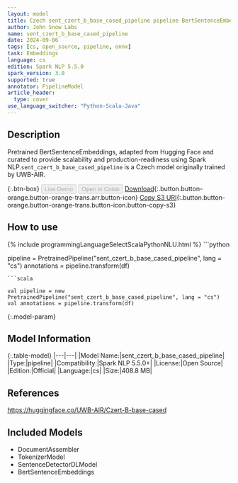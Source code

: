 ```yaml
---
layout: model
title: Czech sent_czert_b_base_cased_pipeline pipeline BertSentenceEmbeddings from UWB-AIR
author: John Snow Labs
name: sent_czert_b_base_cased_pipeline
date: 2024-09-06
tags: [cs, open_source, pipeline, onnx]
task: Embeddings
language: cs
edition: Spark NLP 5.5.0
spark_version: 3.0
supported: true
annotator: PipelineModel
article_header:
  type: cover
use_language_switcher: "Python-Scala-Java"
---
```


## Description

Pretrained BertSentenceEmbeddings, adapted from Hugging Face and curated to provide scalability and production-readiness using Spark NLP.`sent_czert_b_base_cased_pipeline` is a Czech model originally trained by UWB-AIR.

{:.btn-box}
<button class="button button-orange" disabled>Live Demo</button>
<button class="button button-orange" disabled>Open in Colab</button>
[Download](https://s3.amazonaws.com/auxdata.johnsnowlabs.com/public/models/sent_czert_b_base_cased_pipeline_cs_5.5.0_3.0_1725650675902.zip){:.button.button-orange.button-orange-trans.arr.button-icon}
[Copy S3 URI](s3://auxdata.johnsnowlabs.com/public/models/sent_czert_b_base_cased_pipeline_cs_5.5.0_3.0_1725650675902.zip){:.button.button-orange.button-orange-trans.button-icon.button-copy-s3}

## How to use



<div class="tabs-box" markdown="1">
{% include programmingLanguageSelectScalaPythonNLU.html %}
```python

pipeline = PretrainedPipeline("sent_czert_b_base_cased_pipeline", lang = "cs")
annotations =  pipeline.transform(df)   

```
```scala

val pipeline = new PretrainedPipeline("sent_czert_b_base_cased_pipeline", lang = "cs")
val annotations = pipeline.transform(df)

```
</div>

{:.model-param}
## Model Information

{:.table-model}
|---|---|
|Model Name:|sent_czert_b_base_cased_pipeline|
|Type:|pipeline|
|Compatibility:|Spark NLP 5.5.0+|
|License:|Open Source|
|Edition:|Official|
|Language:|cs|
|Size:|408.8 MB|

## References

https://huggingface.co/UWB-AIR/Czert-B-base-cased

## Included Models

- DocumentAssembler
- TokenizerModel
- SentenceDetectorDLModel
- BertSentenceEmbeddings